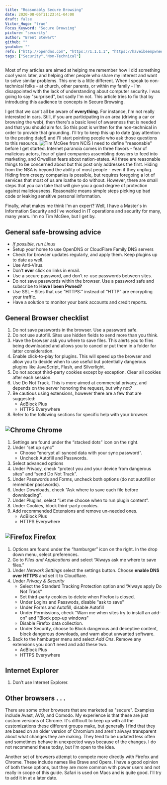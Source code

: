 ```yaml
---
title: "Reasonably Secure Browsing"
date: 2020-08-05T11:23:41-04:00
draft: false
Victor_Hugo: "true"
Focus_Keyword: "Secure Browsing"
picture: "security"
author: "Brent Stewart"
github: ""
youtube: ""
refs: ["http://opendns.com", "https://1.1.1.1", "https://haveibeenpwned.com/"]
tags: ["Security","Non-Technical"]
---
```

Most of my articles are aimed at helping me remember how I did something _cool_ years later, and helping other people who share my interest and want to solve similar problems.  This one is a little different.  When I speak to non-technical folks - at church, other parents, or within my family - I'm disappointed with the lack of understanding about computer security.  I was going to say "surprised", but sadly I'm not.  This article tries to fix that by introducing this audience to concepts in Secure Browsing.

I get that we can't all be aware of __everything__.  For instance, I'm not really interested in cars.  Still, if you are participating in an area (driving a car or browsing the web), then there's a basic level of awareness that is needed and that you should aim for.  So this post is written for the non-technical in order to provide that grounding.  I'll try to keep this up to date (pay attention to the posting date!) and I'll start pointing people who ask those questions to this resource.
 ![Tim McGee from NCIS](https://upload.wikimedia.org/wikipedia/en/0/09/Timmcgee.jpg#floatleft)
I need to define "reasonable" before I get started.  Internet paranoia comes in three flavors - fear of malicious actors, fear of giant companies assembling dossiers to feed into marketing, and Orwellian fears about nation-states.  All three are reasonable things to be concerned about but this post only addresses the first.  Hiding from the NSA is beyond the ability of most people - even if they unplug.  Hiding from creepy companies is possible, but requires foregoing a lot of services that most of us are loathe to do without.  However, there are small steps that you can take that will give you a good degree of protection against maliciousness.  Reasonable means simple steps picking up bad code or leaking sensitive personal information.

Finally, what makes me think I'm an expert?  Well, I have a Master's in Information Security and I've worked in IT operations and security for many, many years.  I'm no Tim McGee, but I get by.

## General safe-browsing advice
* _If possible, run Linux_
* Setup your home to use OpenDNS or CloudFlare Family DNS servers
* Check for browser updates regularly, and apply them.  Keep plugins up to date as well.
* Use Anti-Virus.
* Don’t __ever__ click on links in email.
* Use a secure password, and don’t re-use passwords between sites.
* Do not save passwords within the browser. Use a password safe and subscribe to __Have I been Pwned?__
* Use SSL – Sites that use “HTTPS:” instead of “HTTP” are encrypting your traffic.
* Have a solution to monitor your bank accounts and credit reports.

## General Browser checklist
1. Do not save passwords in the browser.  Use a password safe.
2. Do not use autofill.  Sites use hidden fields to send more than you think.
3. Have the browser ask you where to save files.  This alerts you to files being downloaded and allows you to cancel or put them in a folder for latter consideration.
4. Enable click-to-play for plugins.  This will speed up the browser and allow you to decide when to use useful but potentially dangerous plugins like JavaScript, Flash, and Silverlight.
5. Do not accept third-party cookies except by exception.  Clear all cookies after each session.
6. Use Do Not Track.  This is more aimed at commercial privacy, and depends on the server honoring the request, but why not?
7. Be cautious using extensions, however there are a few that are suggested:
   * AdBlock Plus
   * HTTPS Everywhere
8. Refer to the following sections for specific help with your browser.

## ![Chrome](https://www.mozilla.org/media/protocol/img/logos/firefox/browser/logo-lg-high-res.fbc7ffbb50fd.png#floatright) Chrome
1. Settings are found under the “stacked dots” icon on the right.
2. Under “set up sync”
   * Choose “encrypt all synced data with your sync password”.
   * Uncheck Autofill and Passwords.
3. Select advanced options
4. Under Privacy, check “protect you and your device from dangerous sites” and “send Do Not Track”.
5. Under Passwords and Forms, uncheck both options (do not autofill or remember passwords).
6. Under Downloads, check “Ask where to save each file before downloading”.
7. Under Plugins, select “Let me choose when to run plugin content”.
8. Under Cookies, block third-party cookies.
9. Add recommended Extensions and remove un-needed ones.
   * AdBlock Plus
   * HTTPS Everywhere

## ![Firefox](https://p1.hiclipart.com/preview/498/1015/635/mozilla-sleek-icons-firefox-256x256-mozilla-firefox-logo-png-clipart.jpg#floatright) Firefox
1. Options are found under the “hamburger” icon on the right.  In the drop down menu, select preferences.
2. Go to _Files and Applications_ and select “Always ask me where to save files.”
3. Under _Network Settings_ select the settings button.  Choose __enable DNS over HTTPS__ and set it to Cloudflare.
3. Under _Privacy & Security_
   * Select the Standard Tracking Protection option and “Always apply Do Not Track”
   * Set third-party cookies to delete when Firefox is closed.
   * Under Logins and Passwods, disable "ask to save"
   * Under Forms and Autofill, disable Autofill
   * Under Permissions, check "Warn me when sites try to install an add-on" and "Block pop-up windows"
   * Disable Firefox data collection.
   * Under Security, choose to Block dangerous and deceptive content, block dangerous downloads, and warn about unwanted software.
7. Back to the hamburger menu and select _Add Ons_.  Remove any extensions you don't need and add these two.
   * AdBlock Plus
   * HTTPS Everywhere

## Internet Explorer
1. Don’t use Internet Explorer.

## Other browsers . . .
There are some other browsers that are marketed as "secure".  Examples include Avast, AVG, and Comodo.  My experience is that these are just custom versions of Chrome.  It's difficult to keep up with all the customizations these different groups make, but generally I find that they are based on an older version of Chromium and aren't always transparent about what changes they are making.  They tend to be updated less often and sometimes behave in unexpected ways because of the changes.  I do not recommend these today, but I'm open to the idea.

Another set of browsers attempt to compete more directly with Firefox and Chrome.  These include names like Brave and Opera.  I have a good opinion of both these options, but they are more common with power users and not really in scope of this guide.  Safari is used on Macs and is quite good.  I'll try to add it in at a later date.